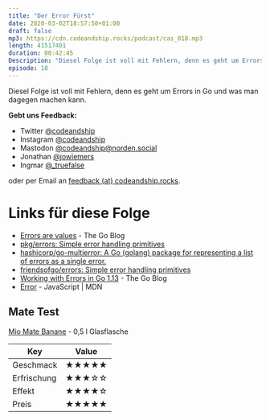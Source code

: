 ```yaml
---
title: "Der Error Fürst"
date: 2020-03-02T18:57:50+01:00
draft: false
mp3: https://cdn.codeandship.rocks/podcast/cas_018.mp3
length: 41517401
duration: 00:42:45
Description: "Diesel Folge ist voll mit Fehlern, denn es geht um Errors in Go und was man dagegen machen kann."
episode: 18
---
```


Diesel Folge ist voll mit Fehlern, denn es geht um Errors in Go und was man dagegen machen kann.

**Gebt uns Feedback:**

- Twitter [@codeandship][1]
- Instagram [@codeandship][6]
- Mastodon [@codeandship@norden.social][5]
- Jonathan [@jowiemers][2]
- Ingmar [@_truefalse][3]
 
oder per Email an [feedback (at) codeandship.rocks][4].

[1]: https://twitter.com/codeandship
[2]: https://twitter.com/jowiemers
[3]: https://twitter.com/_truefalse
[4]: mailto:feedback@codeandship.rocks
[5]: https://norden.social/users/codeandship
[6]: https://www.instagram.com/codeandship/

# Links für diese Folge

- [Errors are values](https://blog.golang.org/errors-are-values) - The Go Blog
- [pkg/errors: Simple error handling primitives](https://github.com/pkg/errors)
- [hashicorp/go-multierror: A Go (golang) package for representing a list of errors as a single error.](https://github.com/hashicorp/go-multierror)
- [friendsofgo/errors: Simple error handling primitives](https://github.com/friendsofgo/errors)
- [Working with Errors in Go 1.13](https://blog.golang.org/go1.13-errors) - The Go Blog
- [Error](https://developer.mozilla.org/de/docs/Web/JavaScript/Reference/Global_Objects/Error) - JavaScript | MDN

## Mate Test

[Mio Mate Banane](https://limoliste.de/mio-mio/mate-banana) - 0,5 l Glasflasche

| Key        | Value |
|------------|-------|
|Geschmack   | ★★★★★ |
|Erfrischung | ★★★☆☆ |
|Effekt      | ★★★★☆ |
|Preis       | ★★★★★ |